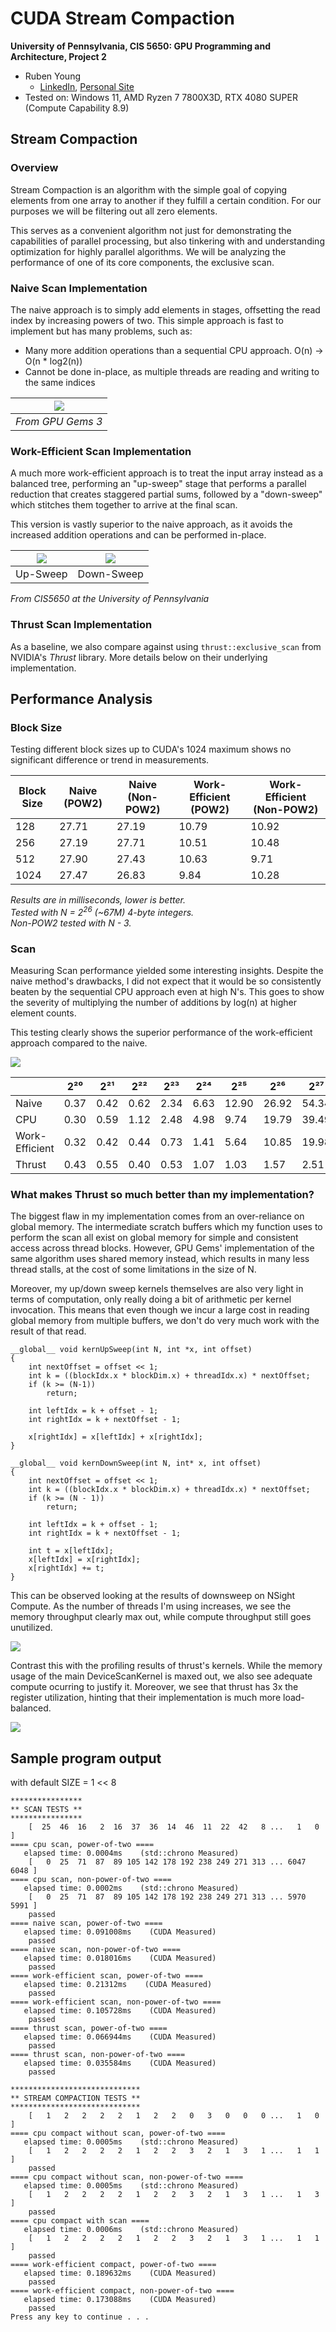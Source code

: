 CUDA Stream Compaction
======================

**University of Pennsylvania, CIS 5650: GPU Programming and Architecture, Project 2**

* Ruben Young
  * [LinkedIn](https://www.linkedin.com/in/rubenaryo/), [Personal Site](https://rubenaryo.com)
* Tested on: Windows 11, AMD Ryzen 7 7800X3D, RTX 4080 SUPER (Compute Capability 8.9)

## Stream Compaction

### Overview
Stream Compaction is an algorithm with the simple goal of copying elements from one array to another if they fulfill a certain condition. For our purposes we will be filtering out all zero elements.

This serves as a convenient algorithm not just for demonstrating the capabilities of parallel processing, but also tinkering with and understanding optimization for highly parallel algorithms. We will be analyzing the performance of one of its core components, the exclusive scan.

### Naive Scan Implementation

The naive approach is to simply add elements in stages, offsetting the read index by increasing powers of two. This simple approach is fast to implement but has many problems, such as:

* Many more addition operations than a sequential CPU approach. O(n) -> O(n * log2(n))
* Cannot be done in-place, as multiple threads are reading and writing to the same indices

<div style="margin-left: auto;
            margin-right: auto;
            width: 100%">
            
| ![](img/figure-39-2.jpg) | 
|:--:| 
| *From GPU Gems 3* |

</div>

### Work-Efficient Scan Implementation

A much more work-efficient approach is to treat the input array instead as a balanced tree, performing an "up-sweep" stage that performs a parallel reduction that creates staggered partial sums, followed by a "down-sweep" which stitches them together to arrive at the final scan. 

This version is vastly superior to the naive approach, as it avoids the increased addition operations and can be performed in-place.

| ![](img/upsweep.png) | ![](img/downsweep.png) |
|:--:                  |:--:                    |
| Up-Sweep             |  Down-Sweep            
*From CIS5650 at the University of Pennsylvania*

### Thrust Scan Implementation

As a baseline, we also compare against using ```thrust::exclusive_scan``` from NVIDIA's *Thrust* library. More details below on their underlying implementation.

## Performance Analysis

### Block Size

Testing different block sizes up to CUDA's 1024 maximum shows no significant difference or trend in measurements.

| Block Size | Naive (POW2) | Naive (Non-POW2) | Work-Efficient (POW2) | Work-Efficient (Non-POW2) |
| ---------- | ------------ | ---------------- | --------------------- | ------------------------- |
| 128        | 27.71        | 27.19            | 10.79                 | 10.92                     |
| 256        | 27.19        | 27.71            | 10.51                 | 10.48                     |
| 512        | 27.90        | 27.43            | 10.63                 | 9.71                      |
| 1024       | 27.47        | 26.83            | 9.84                  | 10.28                     |

*Results are in milliseconds, lower is better. <br>
Tested with N = 2<sup>26</sup> (~67M) 4-byte integers. <br>
Non-POW2 tested with N - 3.*

### Scan

Measuring Scan performance yielded some interesting insights. Despite the naive method's drawbacks, I did not expect that it would be so consistently beaten by the sequential CPU approach even at high N's. This goes to show the severity of multiplying the number of additions by log(n) at higher element counts. 

This testing clearly shows the superior performance of the work-efficient approach compared to the naive. 

![](img/scanchart.png)

|                | 2²⁰  | 2²¹  | 2²²  | 2²³  | 2²⁴  | 2²⁵   | 2²⁶   | 2²⁷   |
| -------------- | ---- | ---- | ---- | ---- | ---- | ----- | ----- | ----- |
| Naive          | 0.37 | 0.42 | 0.62 | 2.34 | 6.63 | 12.90 | 26.92 | 54.34 |
| CPU            | 0.30 | 0.59 | 1.12 | 2.48 | 4.98 | 9.74  | 19.79 | 39.49 |
| Work-Efficient | 0.32 | 0.42 | 0.44 | 0.73 | 1.41 | 5.64  | 10.85 | 19.98 |
| Thrust         | 0.43 | 0.55 | 0.40 | 0.53 | 1.07 | 1.03  | 1.57  | 2.51  |

### What makes Thrust so much better than my implementation?

The biggest flaw in my implementation comes from an over-reliance on global memory. The intermediate scratch buffers which my function uses to perform the scan all exist on global memory for simple and consistent access across thread blocks. However, GPU Gems' implementation of the same algorithm uses shared memory instead, which results in many less thread stalls, at the cost of some limitations in the size of N.

Moreover, my up/down sweep kernels themselves are also very light in terms of computation, only really doing a bit of arithmetic per kernel invocation. This means that even though we incur a large cost in reading global memory from multiple buffers, we don't do very much work with the result of that read.

```
__global__ void kernUpSweep(int N, int *x, int offset)
{
    int nextOffset = offset << 1;
    int k = ((blockIdx.x * blockDim.x) + threadIdx.x) * nextOffset;
    if (k >= (N-1))
        return;

    int leftIdx = k + offset - 1;
    int rightIdx = k + nextOffset - 1;

    x[rightIdx] = x[leftIdx] + x[rightIdx];
}
	
__global__ void kernDownSweep(int N, int* x, int offset)
{
    int nextOffset = offset << 1;
    int k = ((blockIdx.x * blockDim.x) + threadIdx.x) * nextOffset;
    if (k >= (N - 1))
        return;

    int leftIdx = k + offset - 1;
    int rightIdx = k + nextOffset - 1;

    int t = x[leftIdx];
    x[leftIdx] = x[rightIdx];
    x[rightIdx] += t;
}
```

This can be observed looking at the results of downsweep on NSight Compute. As the number of threads I'm using increases, we see the memory throughput clearly max out, while compute throughput still goes unutilized.

![](img/downsweep_nsight.png)


Contrast this with the profiling results of thrust's kernels. While the memory usage of the main DeviceScanKernel is maxed out, we also see adequate compute ocurring to justify it. Moreover, we see that thrust has 3x the register utilization, hinting that their implementation is much more load-balanced.

![](img/thrust_nsight.png)


## Sample program output
with default SIZE = 1 << 8

```
****************
** SCAN TESTS **
****************
    [  25  46  16   2  16  37  36  14  46  11  22  42   8 ...   1   0 ]
==== cpu scan, power-of-two ====
   elapsed time: 0.0004ms    (std::chrono Measured)
    [   0  25  71  87  89 105 142 178 192 238 249 271 313 ... 6047 6048 ]
==== cpu scan, non-power-of-two ====
   elapsed time: 0.0002ms    (std::chrono Measured)
    [   0  25  71  87  89 105 142 178 192 238 249 271 313 ... 5970 5991 ]
    passed
==== naive scan, power-of-two ====
   elapsed time: 0.091008ms    (CUDA Measured)
    passed
==== naive scan, non-power-of-two ====
   elapsed time: 0.018016ms    (CUDA Measured)
    passed
==== work-efficient scan, power-of-two ====
   elapsed time: 0.21312ms    (CUDA Measured)
    passed
==== work-efficient scan, non-power-of-two ====
   elapsed time: 0.105728ms    (CUDA Measured)
    passed
==== thrust scan, power-of-two ====
   elapsed time: 0.066944ms    (CUDA Measured)
    passed
==== thrust scan, non-power-of-two ====
   elapsed time: 0.035584ms    (CUDA Measured)
    passed

*****************************
** STREAM COMPACTION TESTS **
*****************************
    [   1   2   2   2   2   1   2   2   0   3   0   0   0 ...   1   0 ]
==== cpu compact without scan, power-of-two ====
   elapsed time: 0.0005ms    (std::chrono Measured)
    [   1   2   2   2   2   1   2   2   3   2   1   3   1 ...   1   1 ]
    passed
==== cpu compact without scan, non-power-of-two ====
   elapsed time: 0.0005ms    (std::chrono Measured)
    [   1   2   2   2   2   1   2   2   3   2   1   3   1 ...   1   3 ]
    passed
==== cpu compact with scan ====
   elapsed time: 0.0006ms    (std::chrono Measured)
    [   1   2   2   2   2   1   2   2   3   2   1   3   1 ...   1   1 ]
    passed
==== work-efficient compact, power-of-two ====
   elapsed time: 0.189632ms    (CUDA Measured)
    passed
==== work-efficient compact, non-power-of-two ====
   elapsed time: 0.173088ms    (CUDA Measured)
    passed
Press any key to continue . . .
```